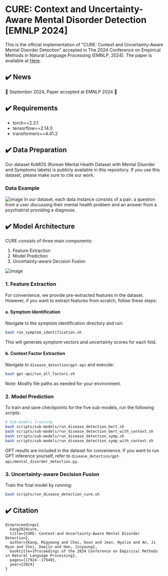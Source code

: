# CURE: Context and Uncertainty-Aware Mental Disorder Detection [EMNLP 2024]

This is the official implementation of "CURE: Context and Uncertainty-Aware Mental Disorder Detection" accepted in The 2024 Conference on Empirical Methods in Natural Language Processing (EMNLP, 2024). The paper is available at [Here](https://aclanthology.org/2024.emnlp-main.994/).

## ✔️ News 
🎉 September 2024, Paper accepted at EMNLP 2024 🎉

## ✔️ Requirements 
- torch==2.3.1
- tensorflow==2.14.0
- transformers==4.41.2

## ✔️ Data Preparation
Our dataset KoMOS (Korean Mental Health Dataset with Mental Disorder and Symptoms labels) is publicly available in this repository. If you use this dataset, please make sure to cite our work.

### Data Example
![image](https://github.com/user-attachments/assets/a80e05b4-6760-4f99-b256-155b0733caa3)
In our dataset, each data instance consists of a pair: a question from a user discussing their mental health problem and an answer from a psychiatrist providing a diagnosis.

## ✔️ Model Architecture
CURE consists of three main components:
1. Feature Extraction
2. Model Prediction
3. Uncertainty-aware Decision Fusion

![image](https://github.com/user-attachments/assets/45886547-36ea-4ad2-a44f-7375ab915454)

### 1. Feature Extraction
For convenience, we provide pre-extracted features in the dataset. However, if you want to extract features from scratch, follow these steps:

#### a. Symptom Identification
Navigate to the symptom identification directory and run:
```bash
bash run_symptom_identification.sh
```
This will generate symptom vectors and uncertainty scores for each fold.

#### b. Context Factor Extraction
Navigate to `disease_detection/gpt-api` and execute:
```bash
bash gpt-api/run_all_factors.sh
```
Note: Modify file paths as needed for your environment.

### 2. Model Prediction
To train and save checkpoints for the five sub-models, run the following scripts:

```bash
# Sub-models training
bash scripts/sub-models/run_disease_detection_bert.sh
bash scripts/sub-models/run_disease_detection_bert_with_context.sh
bash scripts/sub-models/run_disease_detection_symp.sh
bash scripts/sub-models/run_disease_detection_symp_with_context.sh
```

GPT results are included in the dataset for convenience. If you want to run GPT inference yourself, refer to `disease_detection/gpt-api/mental_disorder_detection.py`.

### 3. Uncertainty-aware Decision Fusion
Train the final model by running:
```bash
bash scripts/run_disease_detection_cure.sh
```


## ✔️ Citation
```
@inproceedings{
  kang2024cure,
  title={CURE: Context-and Uncertainty-Aware Mental Disorder Detection},
  author={Kang, Migyeong and Choi, Goun and Jeon, Hyolim and An, Ji Hyun and Choi, Daejin and Han, Jinyoung},
  booktitle={Proceedings of the 2024 Conference on Empirical Methods in Natural Language Processing},
  pages={17924--17940},
  year={2024}
}
```

